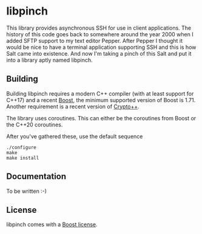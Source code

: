 libpinch
========

This library provides asynchronous SSH for use in client applications. The history of this code goes back to somewhere around the year 2000 when I added SFTP support to my text editor Pepper. After Pepper I thought it would be nice to have a terminal application supporting SSH and this is how Salt came into existence. And now I'm taking a pinch of this Salt and put it into a library aptly named libpinch.

Building
--------

Building libpinch requires a modern C++ compiler (with at least support for C++17) and a recent [Boost](https://www.boost.org/), the minimum supported version of Boost is 1.71. Another requirement is a recent version of [Crypto++](https://cryptopp.com/).

The library uses coroutines. This can either be the coroutines from Boost or the C++20 coroutines.

After you've gathered these, use the default sequence

```
./configure
make
make install
```

Documentation
-------------

To be written :-)

License
-------

libpinch comes with a [Boost license](https://www.boost.org/users/license.html).